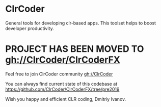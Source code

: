 # ClrCoder
General tools for developing clr-based apps. This toolset helps to boost developer productivity.

# PROJECT HAS BEEN MOVED TO [gh://ClrCoder/ClrCoderFX](https://github.com/ClrCoder/ClrCoderFX)

Feel free to join ClrCoder community [gh://ClrCoder](https://github.com/ClrCoder)

You can always find current state of this codebase at https://github.com/ClrCoder/ClrCoderFX/tree/pre2019

Wish you happy and efficient CLR coding, Dmitriy Ivanov.

